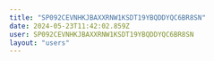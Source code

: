 ```yaml
---
title: "SP092CEVNHKJBAXXRNW1KSDT19YBQDDYQC6BR8SN"
date: 2024-05-23T11:42:02.859Z
user: SP092CEVNHKJBAXXRNW1KSDT19YBQDDYQC6BR8SN
layout: "users"
---
```

    
